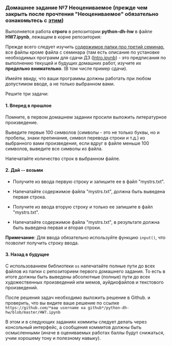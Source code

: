 ### Домашнее задание №7 **Неоцениваемое (прежде чем закрыть после прочтения "Неоцениваемое" обязательно ознакомьтесь с [этим](https://github.com/ancatmara/python-for-dh/blob/master/Classes/3/О_дз.md))**

Выполняется работа **строго** в репозитории **python-dh-hw** в файле **HW7.ipynb**, лежащем в корне репозитория: 

Прежде всего следует изучить [содержимое папки про третий семинар](https://github.com/ancatmara/python-for-dh/tree/master/Classes/3), все файлы кроме файла с семинара (там есть описание по установке необходимых программ для сдачи ДЗ ([Intro.ipynb](https://github.com/ancatmara/python-for-dh/blob/master/Classes/3/Intro.ipynb)) - это предписания по выполнению текущей и будущих домашних работ, изучите их **предельно внимательно**. (В том числе пример сдачи).

Имейте ввиду, что ваши программы должны работать при любом допустимом вводе, а не только выбранном вами.

Решите три задачи:

#### 1. Вперед в прошлое

Помните, в первом домашнем задании просили выложить литературное произведение.

Выведите первые 100 символов (символы - это не только буквы, но и пробелы, знаки препинания, символ перевода строки и т.д.) из выбранного вами произведения, если вдруг в файле меньше 100 символов, выведите все символы из файла.

Напечатайте количество строк в выбранном файле.

#### 2. Дай -- возьми

* Получите из ввода первую строку и запишите ее в файл "mystrs.txt".

* Напечатайте содержимое файла "mystrs.txt", должна быть выведена первая строка.

* Получите из ввода вторую строку и только ее запишите в файл "mystrs.txt".

* Напечатайте содержимое файла "mystrs.txt", в результате должна быть выведена первая и вторая строки.

**Примечание**: Для ввода обязательно используйте функцию `input()`, что позволит получить строку ввода.

#### 3. Назад в будущее

С использованием библиотеки `os` напечатайте полные пути до всех файлов из папки с репозиторием первого домашнего задания. То есть в итоге должны быть выведены абсолютные (полные) пути до всех художественных произведений или мемов, ауйдиофайлов и текстового произведений. 

После решения задач необходимо выложить решение в Github. и проверить, что вы видите ваше решение по ссылке `https://github.com/*ваш username на github*/python-dh-hw/blob/master/HW7.ipynb`

В этом и в следующих заданиях коммиты следует делать через консольный интерфейс, а сообщения коммитов должны быть осмысленными (иначе в оцениваемых работах баллы будут снижаться, учим хорошему тону и полезному навыку).
